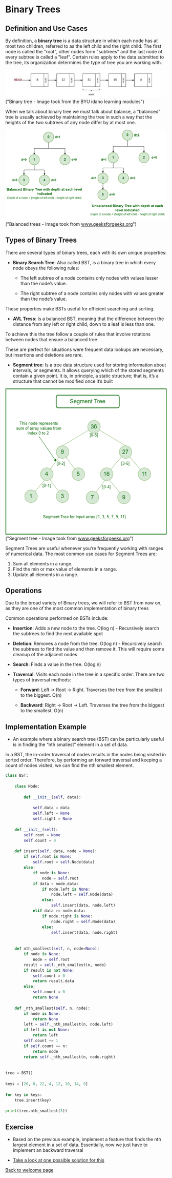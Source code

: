 # Binary Trees

## Definition and Use Cases
By definition, a **binary tree** is a data structure in which each node has at most two children, referred to as the left child and the right child. The first node is called the "root", other nodes form "subtrees" and the last node of every subtree is called a "leaf". Certain rules apply to the data submitted to the tree, its organization determines the type of tree you are working with.

![Tree](images/linked_list.JPG "Binary tree - Image took from the BYU idaho learning modules")
("Binary tree - Image took from the BYU idaho learning modules")

When we talk about binary tree we must talk about balance, a "balanced" tree is usually achieved by maintaining the tree in such a way that the heights of the two subtrees of any node differ by at most one.

![Balanced trees](images/balanced_trees.png "Balanced trees - Image took from www.geeksforgeeks.org")
("Balanced trees - Image took from www.geeksforgeeks.org")

## Types of Binary Trees
There are several types of binary trees, each with its own unique properties:

* **Binary Search Tree**: Also called BST, is a binary tree in which every node obeys the following rules: 

    * The left subtree of a node contains only nodes with values lesser than the node’s value.

    * The right subtree of a node contains only nodes with values greater than the node’s value.

These properties make BSTs useful for efficient searching and sorting.

* **AVL Tress**: Is a balanced BST, meaning that the difference between the distance from any left or right child, down to a leaf is less than one.

To achieve this the tree follow a couple of rules that involve rotations between nodes that ensure a balanced tree

These are perfect for situations were frequent data lookups are necessary, but insertions and deletions are rare.

* **Segment tree**: Is a tree data structure used for storing information about intervals, or segments. It allows querying which of the stored segments contain a given point. It is, in principle, a static structure; that is, it’s a structure that cannot be modified once it’s built

![Segment trees](images/segment.png "Segment tree - Image took from www.geeksforgeeks.org")
("Segment tree - Image took from www.geeksforgeeks.org")

Segment Trees are useful whenever you’re frequently working with ranges of numerical data. The most common use cases for Segment Trees are:

1. Sum all elements in a range.
2. Find the min or max value of elements in a range.
3. Update all elements in a range.

## Operations

Due to the broad variety of Binary trees, we will refer to BST from now on, as they are one of the most common implementation of binary trees

Common operations performed on BSTs include:

* **Insertion**: Adds a new node to the tree. O(log n) - Recursively search the subtrees to find the next available spot

* **Deletion**: Removes a node from the tree. O(log n) - Recursively search the subtrees to find the value and then remove it. This will require some cleanup of the adjacent nodes 

* **Search**: Finds a value in the tree. O(log n)

* **Traversal**: Visits each node in the tree in a specific order. There are two types of traversal methods:
   - **Forward**: Left -> Root -> Right. Traverses the tree from the smallest to the biggest. O(n)
   
   - **Backward**: Right -> Root -> Left. Traverses the tree from the biggest to the smallest. O(n)

## Implementation Example
* An example where a binary search tree (BST) can be particularly useful is in finding the “nth smallest” element in a set of data.

In a BST, the in-order traversal of nodes results in the nodes being visited in sorted order. Therefore, by performing an forward traversal and keeping a count of nodes visited, we can find the nth smallest element.

```python
class BST:

    class Node:

        def __init__(self, data):
       
            self.data = data
            self.left = None
            self.right = None

    def __init__(self):
        self.root = None
        self.count = 0

    def insert(self, data, node = None):
        if self.root is None:
            self.root = self.Node(data)
        else:
            if node is None:
                node = self.root
            if data < node.data:
                if node.left is None:
                    node.left = self.Node(data)
                else:
                    self.insert(data, node.left)
            elif data >= node.data:
                if node.right is None:  
                    node.right = self.Node(data)
                else:
                    self.insert(data, node.right)
 
        
    def nth_smallest(self, n, node=None):
        if node is None:
            node = self.root
        result = self._nth_smallest(n, node)
        if result is not None:
            self.count = 0
            return result.data
        else:
            self.count = 0
            return None

    def _nth_smallest(self, n, node):
        if node is None:
            return None
        left = self._nth_smallest(n, node.left)
        if left is not None:
            return left
        self.count += 1
        if self.count == n:
            return node
        return self._nth_smallest(n, node.right)


tree = BST()

keys = [20, 8, 22, 4, 12, 10, 14, 9]

for key in keys:
    tree.insert(key)

print(tree.nth_smallest(3))

```


## Exercise

* Based on the previous example, implement a feature that finds the nth largest element in a set of data. Essentially, now we just have to implement an backward traversal 

* [Take a look at one possible solution for this](binary_tree_exercise.py)

[Back to welcome page](welcome.md)
